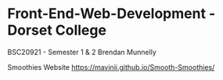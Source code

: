 # Front-End-Web-Development - Dorset College
BSC20921 - Semester 1 &amp; 2 Brendan Munnelly

Smoothies Website
https://mavinii.github.io/Smooth-Smoothies/

